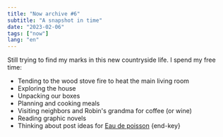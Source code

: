 ```yaml
---
title: "Now archive #6"
subtitle: "A snapshot in time"
date: "2023-02-06"
tags: ["now"]
lang: "en"
---
```


Still trying to find my marks in this new countryside life. I spend my free time:

- Tending to the wood stove fire to heat the main living room
- Exploring the house
- Unpacking our boxes
- Planning and cooking meals
- Visiting neighbors and Robin's grandma for coffee (or wine)
- Reading graphic novels
- Thinking about post ideas for [Eau de poisson](https://eaudepoisson.com/) {end-key}
